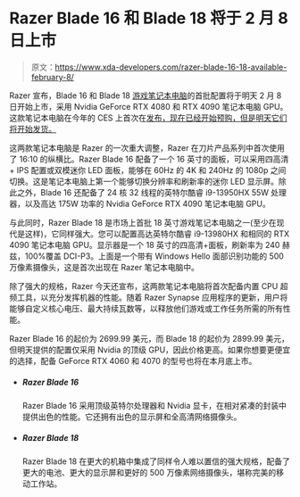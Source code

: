# Razer Blade 16 和 Blade 18 将于 2 月 8 日上市

> 原文：<https://www.xda-developers.com/razer-blade-16-18-available-february-8/>

Razer 宣布，Blade 16 和 Blade 18 [游戏笔记本电脑](https://www.xda-developers.com/best-gaming-laptops/)的首批配置将于明天 2 月 8 日开始上市，采用 Nvidia GeForce RTX 4080 和 RTX 4090 笔记本电脑 GPU。这款笔记本电脑在今年的 CES 上首次在[发布，现在已经开始预购，但是明天它们将开始发货。](https://www.xda-developers.com/razer-blade-16-18-gaming-ces-2023/)

这两款笔记本电脑是 Razer 的一次重大调整，Razer 在刀片产品系列中首次使用了 16:10 的纵横比。Razer Blade 16 配备了一个 16 英寸的面板，可以采用四高清+ IPS 配置或双模迷你 LED 面板，能够在 60Hz 的 4K 和 240Hz 的 1080p 之间切换。这是笔记本电脑上第一个能够切换分辨率和刷新率的迷你 LED 显示屏。除此之外，Blade 16 还配备了 24 核 32 线程的英特尔酷睿 i9-13950HX 55W 处理器，以及高达 175W 功率的 Nvidia GeForce RTX 4090 笔记本电脑 GPU。

与此同时，Razer Blade 18 是市场上首批 18 英寸游戏笔记本电脑之一(至少在现代是这样)，它同样强大。您可以配置高达英特尔酷睿 i9-13980HX 和相同的 RTX 4090 笔记本电脑 GPU。显示器是一个 18 英寸的四高清+面板，刷新率为 240 赫兹，100%覆盖 DCI-P3。上面是一个带有 Windows Hello 面部识别功能的 500 万像素摄像头，这是首次出现在 Razer 笔记本电脑中。

除了强大的规格，Razer 今天还宣布，这两款笔记本电脑将首次配备内置 CPU 超频工具，以充分发挥机器的性能。随着 Razer Synapse 应用程序的更新，用户将能够自定义核心电压、最大持续瓦数等，以释放他们游戏或工作任务所需的所有性能。

Razer Blade 16 的起价为 2699.99 美元，而 Blade 18 的起价为 2899.99 美元，但明天提供的配置仅采用 Nvidia 的顶级 GPU，因此价格更高。如果你想要更便宜的选择，配备 GeForce RTX 4060 和 4070 的型号也将在本月底上市。

*   ##### Razer Blade 16

    Razer Blade 16 采用顶级英特尔处理器和 Nvidia 显卡，在相对紧凑的封装中提供出色的性能。它还拥有出色的显示屏和全高清网络摄像头。

*   ##### Razer Blade 18

    Razer Blade 18 在更大的机箱中集成了同样令人难以置信的强大规格，配备了更大的电池、更大的显示屏和更好的 500 万像素网络摄像头，堪称完美的移动工作站。